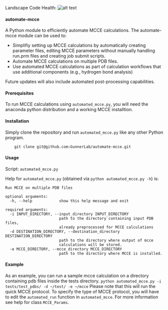 Landscape Code Health: ![alt text](https://landscape.io/github/GunnerLab/automate-mcce/master/landscape.svg?style=flat
)


#### automate-mcce
A Python module to efficiently automate MCCE calculations.
The automate-mcce module can be used to: 

- Simplifiy setting up MCCE calculations by automatically creating parameter files, editing MCCE parameters without manually handling run.prm files and creating job submit scripts.
- Automate MCCE calculations on multiple PDB files. 
- Use automated MCCE calculations as part of calculation workflows that use additional components (e.g., hydrogen bond analysis) 

Future updates will also include automated post-processing capabilities. 

#### Prerequisites
To run MCCE calculations using `automated_mcce.py`, you will need the anaconda python distribution and a working MCCE installtion.
#### Installation
Simply clone the repository and run `automated_mcce.py` like any other Python program. 
```
    git clone git@github.com:GunnerLab/automate-mcce.git
```
#### Usage
Script: `automated_mcce.py`

Help for `automated_mcce.py` (obtained via `python automated_mcce.py -h`) is:

```
Run MCCE on multiple PDB files

optional arguments:
  -h, --help            show this help message and exit

required arguments:
  -i INPUT_DIRECTORY, --input_directory INPUT_DIRECTORY
                        path to the directory containing input PDB files,
                        already preprocessed for MCCE calculations
  -d DESTINATION_DIRECTORY, --destination_directory DESTINATION_DIRECTORY
                        path to the directory where output of mcce
                        calculations will be stored.
  -e MCCE_DIRECTORY, --mcce_directory MCCE_DIRECTORY
                        path to the directory where MCCE is installed.
```

#### Example
As an example, you can run a sample mcce calculation on a directory containing pdb files inside the tests directory.
`python automated_mcce.py -i tests/test_pdbs/ -d ~/test/ -e ~/mcce`
Please note that this will run the quick MCCE protocol. To specify the type of MCCE protocol, you will have to edit the `automated_run` function in `automated_mcce`. For more information see help for class `MCCE_Params`.  
